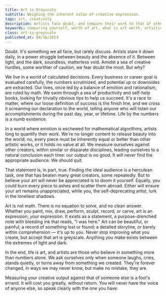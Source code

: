 ```yaml
---
title: Art is Greyscale
subtitle: Weighing the inherent value of creative expression.
tags: art, creativity
description: Artists face doubt, and compare their work to that of others. We must deal with this correctly.
keywords: comparing yourself, worth of art, what is art worth, artistic expression
class: art-is-greyscale
published_at: 04/18/2013
---
```

Doubt. It's something we all face, but rarely discuss. Artists stare it down daily, in a power struggle between beauty and the absence of it. Between light, and the dark, soundless, matterless void. Amidst a sea of creative hurdles, some worthier of caution, we fear doubt the most. But why?

We live in a world of calculated decisions. Every business or career goal is evaluated carefully, the numbers scrutinized, and potential up or downsides are extracted. Our lives, once led by a balance of emotion and rationalism, are ruled by math. We swim through a sea of productivity and self-help books, looking for trivially obvious tips to help us succeed. It's a race to matter, where our loose definition of success is the finish line, and we cross it screaming our declaration to the world, telling anyone who will listen our accomplishments during the past day, year, or lifetime. Life by the numbers is a numb existence.

In a world where emotion is eschewed for mathematical algorithms, artists long to quantify their work. We're no longer content to release beauty into the world; no, every piece must be inherently equal or better than other artistic works, or it holds no value at all. We measure ourselves against other creators, within similar or disparate disciplines, leading ourselves to a natural conclusion each time: our output is no good. It will never find the appropriate audience. We should quit.

That statement is, in part, true. Finding the ideal audience is a herculean task, one that has beaten many great creators, some repeatedly. But to believe your art will never be appreciated is to doom it yourself. Equally, you could burn every piece to ashes and scatter them abroad. Either will ensure your art remains unappreciated, while you, the self-deprecating artist, lurk in the loneliest shadows.

Art is not math. There is no equation to solve, and no clean answer. Whether you paint, mix, draw, perform, sculpt, record, or carve, art is an expression; _your_ expression. It exists as a statement, a purpose-drenched note with bleeding ink that reads, "I was here." Art can be beautiful, or painful; a record of something lost or found; a detailed storyline, or barely within comprehension &mdash; it's up to you. Never stop improving what you create, but accept that art is greyscale. Anything you make exists between the extremes of light and dark.

In the end, life is art, and artists are those who believe in something more than numbers alone. We ask ourselves only when someone laughs, cries, stands quietly, or turns away from something we created. They're forever changed, in ways we may never know, but make no mistake, they are.

Measuring your creative output against that of someone else is a fool's errand. It will cost you greatly, without return. You will never have the voice of anyone else, so speak clearly with the one you have.
